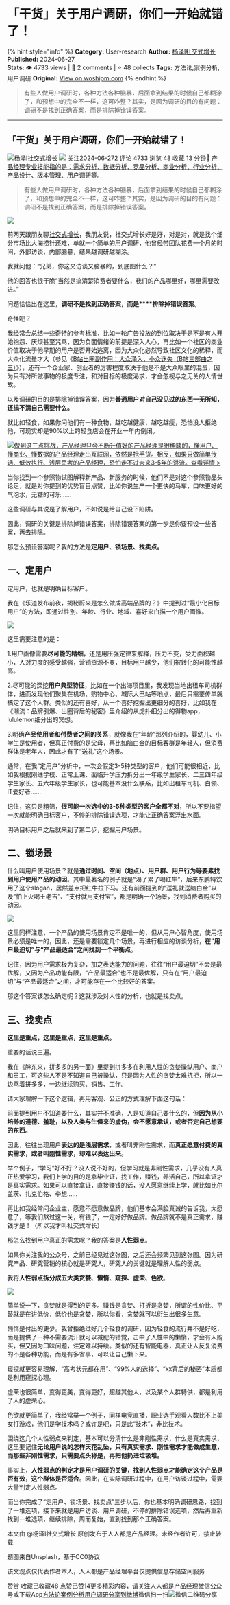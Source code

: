 # 「干货」关于用户调研，你们一开始就错了！
{% hint style="info" %}
**Category:** User-research
**Author:** [杨泽l社交式增长](https://www.woshipm.com/u/201368)
**Published:** 2024-06-27  
**Stats:** 👁️ 4733 views | 💬 2 comments | ⭐ 48 collects
**Tags:** 方法论,案例分析,用户调研
**Original:** [View on woshipm.com](https://www.woshipm.com/user-research/6074943.html)
{% endhint %}
> 有些人做用户调研时，各种方法各种脑暴，后面拿到结果的时候自己都糊涂了，和预想中的完全不一样，这可咋整？其实，是因为调研的目的有问题：调研不是找到正确答案，而是排除掉错误答案。

---

## 「干货」关于用户调研，你们一开始就错了！

[![](https://static.woshipm.com/view/woshipm_api_def_20240508124632_4165.jpg?imageView2/1/w/72/h/72/q/100)](https://www.woshipm.com/u/201368)[杨泽l社交式增长](https://www.woshipm.com/u/201368) ![](https://static.woshipm.com/tag/1101_1@2x.png) 关注2024-06-272 评论 4733 浏览 48 收藏 13 分钟[🔗 产品经理专业技能指的是：需求分析、数据分析、竞品分析、商业分析、行业分析、产品设计、版本管理、用户调研等。](https://ke.qidianla.com/courses/90pm)

> 有些人做用户调研时，各种方法各种脑暴，后面拿到结果的时候自己都糊涂了，和预想中的完全不一样，这可咋整？其实，是因为调研的目的有问题：调研不是找到正确答案，而是排除掉错误答案。

![](https://image.woshipm.com/2023/09/21/c69780ca-5877-11ee-b301-00163e142b65.jpg)

前两天跟朋友聊[社交式增长](https://www.woshipm.com/operate/6069132.html)，我朋友说，社交式增长好是好，对是对，就是找个细分市场比大海捞针还难，单就一个简单的用户调研，他曾经带团队花费一个月的时间，外部访谈，内部脑暴，结果越调研越糊涂。

我就问他：“兄弟，你这又访谈又脑暴的，到底图什么？”

他的回答也很干脆“当然是搞清楚消费者要什么，我们的产品哪里好，哪里需要改进。”

问题恰恰出在这里，**调研不是找到正确答案，而是****排除掉错误答案**。

奇怪吧？

我经常会总结一些奇特的参考标准，比如一轮广告投放的到位取决于是不是有人开始抱怨、厌烦甚至咒骂，因为负面情绪的前提是深入人心，再比如一个社区的商业价值取决于他早期的用户是否开始逃离，因为大众化必然导致社区文化的稀释，而大众化流量才大（参见《[B站出圈副作用：大众涌入，小众迷失（B站三部曲之三）](https://www.woshipm.com/it/3959688.html)》），还有一个企业家、创业者的厉害程度取决于他是不是大众眼里的混蛋，因为只有对所做事物的极度专注，和对目标的极度渴求，才会忽视与之无关的人情世故。

以及调研的目的是排除掉错误答案，因为**普通用户对自己没见过的东西一无所知，还搞不清自己需要什么。**

就比如轻食，如果你问他们有一种食物，越吃越健康，越吃越瘦，恐怕没人拒绝他，可现实却是90%以上的轻食店会在开业一年内倒闭。

[![](https://image.woshipm.com/2023/07/27/1788a218-2c7f-11ee-b91f-00163e0b5ff3.png)做到这三点挑战，产品经理只会不断升值好的产品经理是很稀缺的，懂用户、懂商业、懂数据的产品经理走出互联网，依然是抢手货。相反，如果只做简单传话、低效执行、浅层思考的产品经理，恐怕走不过未来3-5年的洪流。查看详情 >](https://ke.qidianla.com/courses/bcpm)

当你找到一个参照物试图解释新产品、新服务的时候，他们不是对这个参照物品头论足，就是对你提到的优势盲目点赞，比如你说生产一个更快的马车，口味更好的气泡水，无糖的可乐……

这些调研与其说是了解用户，不如说是给自己设下陷阱。

因此，调研的关键是排除掉错误答案，排除错误答案的第一步是你要预设一些答案，再去排除。

那怎么预设答案呢？我的方法是**定用户、锁场景、找卖点。**

## 一、定用户

定用户，也就是明确目标客户。

我在《乐道发布前夜，揭秘蔚来是怎么做成高端品牌的？》中提到过“最小化目标用户”的方法，即通过性别、年龄、行业、地域、喜好来白描一个用户画像。

![](https://image.woshipm.com/2024/06/27/9aa40f2a-3453-11ef-8f1a-00163e0b5ff3.png)

这里需要注意的是：

1.用户画像需要**尽可能的精细**，还是用压强定律来解释，压力不变，受力面积越小，人对力度的感受越强，营销资源不变，目标用户越少，他们被转化的可能性越高。

2.尽可能的深挖**用户典型特征**，比如在一个出海项目里，我发现当地出租车司机群体，进而发现他们聚集在机场、购物中心、城际大巴站等地点，最后只需要传单就搞定了这个人群。类似的还有喜好，从一个喜好挖掘出更细分的喜好，比如我在《潮流：品牌引爆、出圈背后的秘密》里介绍的从虎扑细分出的得物app，lululemon细分出的冥想。

3.明确**产品使用者和付费者之间的关系**，就像我在“年龄”那列介绍的，婴幼儿、小学生是使用者，但真正付费的是父母，再比如脑白金的目标客群是年轻人，但消费群体是老年人，因此才有了“送礼”这个场景。

通常，在我“定用户”分析中，一次会假定3-5种类型的客户，他们可能很相近，比如我根据刚进学校、正常上课、面临升学压力拆分出一年级学生家长、二三四年级学生家长、五六年级学生家长，也可能基本没什么联系，比如出租车司机、白领、IT爱好者……

记住，这只是粗筛，**很可能一次选中的3-5种类型的客户全都不对**，所以不要指望一次就能明确目标客户，不停的排除错误选项，才能让正确答案浮出水面。

明确目标用户之后就来到了第二步，挖掘用户场景。

## 二、锁场景

什么叫用户使用场景？就是**通过时间、空间（地点）、用户群、用户行为等要素找到用户使用产品的动因**。其中最著名的例子就是“渴了累了喝红牛”，后来东鹏特饮用了这个slogan，居然差点把红牛拉下马。还有前面提到的“送礼就送脑白金”以及“怕上火喝王老吉”、“支付就用支付宝”，都是明确一个场景，找到消费者购买的动因。

![](https://image.woshipm.com/2024/06/27/a50e74c8-3453-11ef-8f1a-00163e0b5ff3.png)

这里同样注意，一个产品的使用场景肯定不是唯一的，但从用户心智角度，使用场景必须是唯一的，因此，还是需要锁定几个场景，再进行相应的访谈分析，**在“用户最迫切”与“产品最适合”之间找到一个平衡点**。

记住，因为用户需求极为复杂，加之表达能力的问题，往往“用户最迫切”不会是最优解，又因为产品功能有限，“产品最适合”也不是最优解，只有在“用户最迫切”与“产品最适合”之间，才可能存在一个比较好的答案。

那这个答案该怎么确定呢？这就涉及对人性的分析，也就是找卖点。

## 三、找卖点

**这里是重点，这里是重点，这里是重点。**

重要的话说三遍。

我在《胖东来，拼多多的另一面》里提到拼多多在利用人性的贪婪操纵用户、商户和员工，可这些人不是不知道自己被操纵，只是因为人性的贪婪太难抗拒，所以一边骂着拼多多，一边继续购买、销售、工作。

请大家理解一下这个逻辑，再用客观、公正的方式理解下面这句话：

前面提到用户不知道要什么，其实并不准确，人是知道自己要什么的，但**因为从小培养的道德、羞耻，以及人类与生俱来的虚伪，会不愿意承认，或者否定自己想要的东西。**

因此，往往出现用户**表达的是浅层需求**，或者叫非刚性需求，而**真正愿意付费的真实需求，或者叫刚性需求，却难以表达出来**。

举个例子，“学习”好不好？没人说不好的，但学习就是非刚性需求，几乎没有人真正热爱学习，我们上学的目的是拿毕业证，找工作，赚钱，养活自己，所以拿证才是真实需求。如果可以直接拿证，直接赚钱的话，没人愿意继续上学，就比如比尔盖茨、扎克伯格、李想……

再比如我经常问企业主，愿意不愿意做品牌，他们基本会满脸真诚的告诉我，太愿意了，等我们熬过这一关，有钱了，一定好好做品牌。做品牌就不是真正需求，赚钱才是！（所以我才叫社交式增长）

那怎么找到用户真正的需求呢？我的答案是**人性弱点**。

如果你关注我的公众号，之前已经见过这张图，之后还会频繁见到这张图。因为研究产品、研究营销的核心就是研究人，研究人的关键就是理解人性的弱点。

我将**人性弱点拆分成五大类贪婪、懒惰、窥探、虚荣、色欲**。

![](https://image.woshipm.com/2024/06/27/ab44e610-3453-11ef-9e69-00163e0b5ff3.png)

简单说一下，贪婪就是得到的更多。赚钱是贪婪、打折是贪婪，所谓的性价比、平替就是在讲低价，低价也是贪婪，所以你看，贪婪就可以衍生出很多生意。

懒惰是付出的更少。我曾拒绝过好几个轻食的调研，因为轻食的流行并不是好吃，而是提供了一种不需要流汗就可以减肥的错觉，击中了人性中的懒惰，才会有人购买，但又因为口味问题，注定难以持续。类似的还有智能电器，真正让人反复消费的不是各种功能，而是有多省事，可以让自己懒下来。

窥探就更容易理解，“高考状元都在用”、“99%人的选择”、“xx背后的秘密”本质都是利用窥探心理。

虚荣也很简单，变得更美，变得更好，超越其他人，以及某个人群特供，都是利用了人的虚荣心。

色欲就更简单了，我经常举一个例子，同样电竞直播，职业选手观看人数比不上美女打游戏，他们是学技术吗？或许是吧，只是此“技术”，非比技术。

围绕这几个人性弱点来判定，基本可以分清什么是非刚性需求，什么是真实需求，这里要记住**无论用户说的怎样天花乱坠，只有真实需求、刚性需求才能做成生意，而那些非刚性需求，只需要点头称是，再把他扔进垃圾堆。**

事实上，**人性弱点的判定才是用户调研的关键，找到人性弱点才能确定这个产品是否有效，这个群体是否适合**。因此，在实际调研过程中，在用户访谈过程中，需要大量判定人性弱点。

而当你完成了“定用户、锁场景、找卖点”三步以后，你也基本明确调研思路，找到了一堆选项，接下来就是用户访谈、用户调研，不停的排除错误选项，然后再重新找到一堆选项，继续排除，周而复始，直到找到那个正确答案。

本文由 @杨泽l社交式增长 原创发布于人人都是产品经理。未经作者许可，禁止转载

题图来自Unsplash，基于CC0协议

该文观点仅代表作者本人，人人都是产品经理平台仅提供信息存储空间服务

赞赏 收藏已收藏48 点赞已赞14更多精彩内容，请关注人人都是产品经理微信公众号或下载App[方法论](https://www.woshipm.com/tag/%e6%96%b9%e6%b3%95%e8%ae%ba)[案例分析](https://www.woshipm.com/tag/%e6%a1%88%e4%be%8b%e5%88%86%e6%9e%90)[用户调研](https://www.woshipm.com/tag/%e7%94%a8%e6%88%b7%e8%b0%83%e7%a0%94)[分享到微博](https://service.weibo.com/share/share.php?appkey=2775287854&title=「干货」关于用户调研，你们一开始就错了！&url=https://www.woshipm.com/user-research/6074943.html&pic=https://image.woshipm.com/2023/09/21/c69780ca-5877-11ee-b301-00163e142b65.jpg)微信扫一扫![微信二维码](https://api.pwmqr.com/qrcode/create/?url=https://www.woshipm.com/user-research/6074943.html)分享